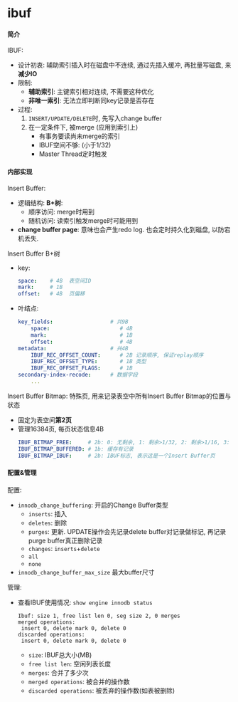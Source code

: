 # ibuf

#### 简介

IBUF:
- 设计初衷: 辅助索引插入时在磁盘中不连续, 通过先插入缓冲, 再批量写磁盘, 来**减少IO**
- 限制: 
    - **辅助索引**: 主键索引相对连续, 不需要这种优化
    - **非唯一索引**: 无法立即判断同key记录是否存在
- 过程: 
    1. `INSERT/UPDATE/DELETE`时, 先写入change buffer
    2. 在一定条件下, 被merge (应用到索引上) 
        - 有事务要读尚未merge的索引
        - IBUF空间不够: (小于1/32)
        - Master Thread定时触发

#### 内部实现 

Insert Buffer:
- 逻辑结构: **B+树**: 
    - 顺序访问: merge时用到
    - 随机访问: 读索引触发merge时可能用到
- **change buffer page**: 意味也会产生redo log. 也会定时持久化到磁盘, 以防宕机丢失. 


Insert Buffer B+树
- key: 
    ```yaml
    space:    # 4B  表空间ID 
    mark:     # 1B  
    offset:   # 4B  页偏移
    ```
- 叶结点:
    ```yaml
    key_fields:                  # 共9B
        space:                      # 4B  
        mark:                       # 1B
        offset:                     # 4B
    metadata:                    # 共4B
        IBUF_REC_OFFSET_COUNT:      # 2B 记录顺序, 保证replay顺序
        IBUF_REC_OFFSET_TYPE:       # 1B 类型
        IBUF_REC_OFFSET_FLAGS:      # 1B
    secondary-index-recode:      # 数据字段
        ...
    ```

Insert Buffer Bitmap: 特殊页, 用来记录表空中所有Insert Buffer Bitmap的位置与状态
- 固定为表空间**第2页**
- 管理16384页, 每页状态信息4B
    ```yaml
    IBUF_BITMAP_FREE:     # 2b: 0: 无剩余, 1: 剩余>1/32, 2: 剩余>1/16, 3: 剩余>1/8
    IBUF_BITMAP_BUFFERED: # 1b: 缓存有记录
    IBUF_BITMAP_IBUF:     # 2b: IBUF标志, 表示这是一个Insert Buffer页
    ```

#### 配置&管理

配置:
- `innodb_change_buffering`: 开启的Change Buffer类型
    - `inserts`: 插入
    - `deletes`: 删除
    - `purges`: 更新. UPDATE操作会先记录delete buffer对记录做标记, 再记录purge buffer真正删除记录
    - `changes`: `inserts`+`delete`
    - `all`
    - `none`
- `innodb_change_buffer_max_size` 最大buffer尺寸


管理: 
- 查看IBUF使用情况: `show engine innodb status`
    ```
    Ibuf: size 1, free list len 0, seg size 2, 0 merges
    merged operations:
     insert 0, delete mark 0, delete 0
    discarded operations:
     insert 0, delete mark 0, delete 0
    ```
    - `size`: IBUF总大小(MB)
    - `free list len`: 空闲列表长度
    - `merges`: 合并了多少次
    - `merged operations`: 被合并的操作数
    - `discarded operations`: 被丢弃的操作数(如表被删除)
